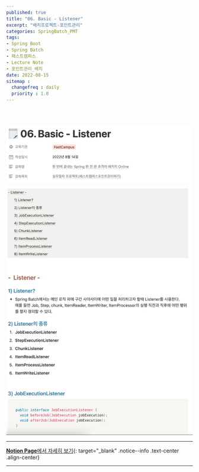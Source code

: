 ```yaml
---
published: true
title: "06. Basic - Listener"
excerpt: "배치프로젝트-포인트관리"
categories: SpringBatch_PMT
tags: 
- Spring Boot
- Spring Batch
- 패스트캠퍼스 
- Lecture Note
- 포인트관리_배치
date: 2022-08-15
sitemap :
  changefreq : daily
  priority : 1.0
---
```

<br/>
<br/>

![2022-08-15-002](/assets/springBatch_pmt/2022-08-15-002.png)
  
---
[**Notion Page**에서 자세히 보기](https://pine-juice-8ba.notion.site/06-Basic-Listener-fcaf6bfee8984828b850b91d50bcdb54){: target="_blank" .notice--info .text-center .align-center}

---

